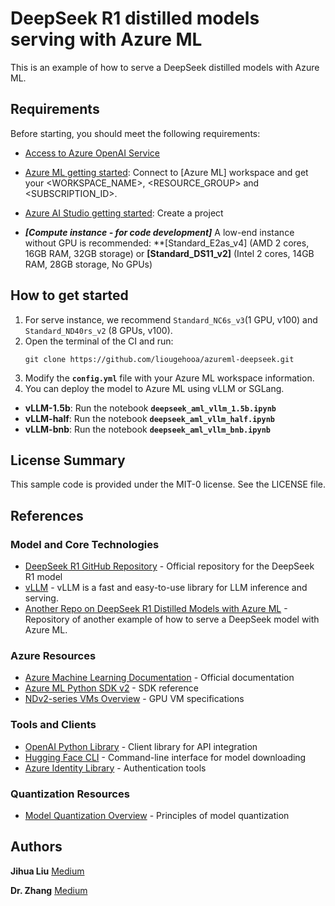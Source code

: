 # DeepSeek R1 distilled models serving with Azure ML

This is an example of how to serve a DeepSeek distilled models with Azure ML.

## Requirements
Before starting, you should meet the following requirements:

- [Access to Azure OpenAI Service](https://go.microsoft.com/fwlink/?linkid=2222006)
- [Azure ML getting started](https://github.com/Azure/azureml-examples/tree/main/tutorials): Connect to [Azure ML] workspace and get your <WORKSPACE_NAME>, <RESOURCE_GROUP> and <SUBSCRIPTION_ID>.
- [Azure AI Studio getting started](https://aka.ms/azureaistudio): Create a project

- ***[Compute instance - for code development]*** A low-end instance without GPU is recommended: **[Standard_E2as_v4] (AMD 2 cores, 16GB RAM, 32GB storage) or **[Standard_DS11_v2]** (Intel 2 cores, 14GB RAM, 28GB storage, No GPUs) 

## How to get started
1. For serve instance, we recommend `Standard_NC6s_v3`(1 GPU, v100) and `Standard_ND40rs_v2` (8 GPUs, v100).
2. Open the terminal of the CI and run:
    ```shell
    git clone https://github.com/liougehooa/azureml-deepseek.git
    ```
3. Modify the **`config.yml`** file with your Azure ML workspace information.
4. You can deploy the model to Azure ML using vLLM or SGLang.
- **vLLM-1.5b**: Run the notebook **`deepseek_aml_vllm_1.5b.ipynb`**
- **vLLM-half**: Run the notebook **`deepseek_aml_vllm_half.ipynb`**
- **vLLM-bnb**: Run the notebook **`deepseek_aml_vllm_bnb.ipynb`**

## License Summary

This sample code is provided under the MIT-0 license. See the LICENSE file.

## References

### Model and Core Technologies
- [DeepSeek R1 GitHub Repository](https://github.com/deepseek-ai/DeepSeek-R1) - Official repository for the DeepSeek R1 model
- [vLLM](https://github.com/vllm-project/vllm) - vLLM is a fast and easy-to-use library for LLM inference and serving.
- [Another Repo on DeepSeek R1 Distilled Models with Azure ML](https://github.com/daekeun-ml/deepseek-r1-azureml.git) - Repository of another example of how to serve a DeepSeek model with Azure ML.

### Azure Resources
- [Azure Machine Learning Documentation](https://learn.microsoft.com/en-us/azure/machine-learning/) - Official documentation
- [Azure ML Python SDK v2](https://learn.microsoft.com/en-us/python/api/overview/azure/ai-ml-readme) - SDK reference
- [NDv2-series VMs Overview](https://learn.microsoft.com/en-us/azure/virtual-machines/ndv2-series) - GPU VM specifications

### Tools and Clients
- [OpenAI Python Library](https://github.com/openai/openai-python) - Client library for API integration
- [Hugging Face CLI](https://huggingface.co/docs/huggingface_hub/guides/cli) - Command-line interface for model downloading
- [Azure Identity Library](https://learn.microsoft.com/en-us/python/api/azure-identity/azure.identity) - Authentication tools

### Quantization Resources
- [Model Quantization Overview](https://huggingface.co/docs/optimum/en/concept_guides/quantization) - Principles of model quantization

## Authors
**Jihua Liu**  [Medium](https://medium.com/@liougehooa_64019)

**Dr. Zhang** [Medium](https://medium.com/@klarke4001)
